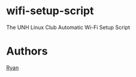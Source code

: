 # wifi-setup-script
The UNH Linux Club Automatic Wi-Fi Setup Script

Authors
=======

[Ryan](mailto:rwb1005@wildcats.unh.edu)
